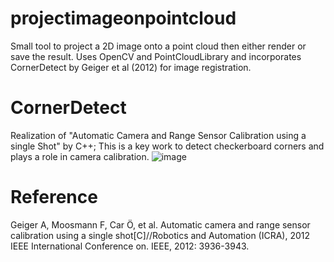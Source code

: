 # projectimageonpointcloud
Small tool to project a 2D image onto a point cloud then either render or save the result. Uses OpenCV and PointCloudLibrary and incorporates CornerDetect by Geiger et al (2012) for image registration.

# CornerDetect
Realization of "Automatic Camera and Range Sensor Calibration using a single Shot" by C++;
This is a key work to detect checkerboard corners and plays a role in camera calibration.
![image](https://github.com/qibao77/cornerDetect/blob/master/cornor_detect.png)
# Reference
Geiger A, Moosmann F, Car Ö, et al. Automatic camera and range sensor calibration using a single shot[C]//Robotics and Automation (ICRA), 2012 IEEE International Conference on. IEEE, 2012: 3936-3943.